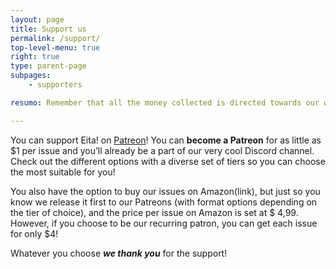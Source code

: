 ```yaml
---
layout: page 
title: Support us
permalink: /support/
top-level-menu: true
right: true
type: parent-page
subpages: 
    - supporters

resumo: Remember that all the money collected is directed towards our writer’s payments (and other small fees). You can learn a little more about it on our Patreon page.

---
```


You can support Eita! on [Patreon](https://www.patreon.com/EitaMagSFF)! You can **become a Patreon** for as little as $1 per issue and you’ll already be a part of our very cool Discord channel. Check out the different options with a diverse set of tiers so you can choose the most suitable for you!

You also have the option to buy our issues on Amazon(link), but just so you know we release it first to our Patreons (with format options depending on the tier of choice), and the price per issue on Amazon is set at $ 4,99. However, if you choose to be our recurring patron, you can get each issue for only $4!

Whatever you choose ***we thank you*** for the support!

